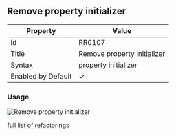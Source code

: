 ## Remove property initializer

| Property | Value |
| -------- | ----- |
| Id | RR0107 |
| Title | Remove property initializer |
| Syntax | property initializer |
| Enabled by Default | &#x2713; |

### Usage

![Remove property initializer](../../images/refactorings/RemovePropertyInitializer.png)

[full list of refactorings](Refactorings.md)